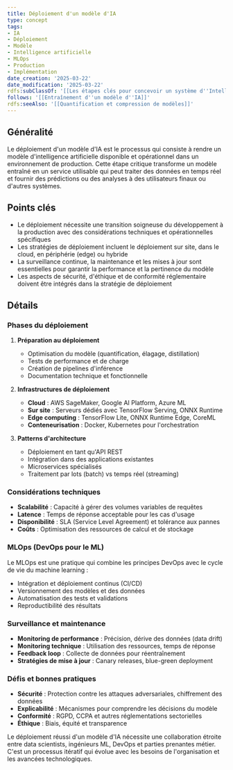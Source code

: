 ```yaml
---
title: Déploiement d'un modèle d'IA
type: concept
tags:
- IA
- Déploiement
- Modèle
- Intelligence artificielle
- MLOps
- Production
- Implémentation
date_creation: '2025-03-22'
date_modification: '2025-03-22'
rdfs:subClassOf: '[[Les étapes clés pour concevoir un système d''Intelligence Artificielle]]'
follows: '[[Entraînement d''un modèle d''IA]]'
rdfs:seeAlso: '[[Quantification et compression de modèles]]'
---
```


## Généralité

Le déploiement d'un modèle d'IA est le processus qui consiste à rendre un modèle d'intelligence artificielle disponible et opérationnel dans un environnement de production. Cette étape critique transforme un modèle entraîné en un service utilisable qui peut traiter des données en temps réel et fournir des prédictions ou des analyses à des utilisateurs finaux ou d'autres systèmes.

## Points clés

- Le déploiement nécessite une transition soigneuse du développement à la production avec des considérations techniques et opérationnelles spécifiques
- Les stratégies de déploiement incluent le déploiement sur site, dans le cloud, en périphérie (edge) ou hybride
- La surveillance continue, la maintenance et les mises à jour sont essentielles pour garantir la performance et la pertinence du modèle
- Les aspects de sécurité, d'éthique et de conformité réglementaire doivent être intégrés dans la stratégie de déploiement

## Détails

### Phases du déploiement

1. **Préparation au déploiement**
   - Optimisation du modèle (quantification, élagage, distillation)
   - Tests de performance et de charge
   - Création de pipelines d'inférence
   - Documentation technique et fonctionnelle

2. **Infrastructures de déploiement**
   - **Cloud** : AWS SageMaker, Google AI Platform, Azure ML
   - **Sur site** : Serveurs dédiés avec TensorFlow Serving, ONNX Runtime
   - **Edge computing** : TensorFlow Lite, ONNX Runtime Edge, CoreML
   - **Conteneurisation** : Docker, Kubernetes pour l'orchestration

3. **Patterns d'architecture**
   - Déploiement en tant qu'API REST
   - Intégration dans des applications existantes
   - Microservices spécialisés
   - Traitement par lots (batch) vs temps réel (streaming)

### Considérations techniques

- **Scalabilité** : Capacité à gérer des volumes variables de requêtes
- **Latence** : Temps de réponse acceptable pour les cas d'usage
- **Disponibilité** : SLA (Service Level Agreement) et tolérance aux pannes
- **Coûts** : Optimisation des ressources de calcul et de stockage

### MLOps (DevOps pour le ML)

Le MLOps est une pratique qui combine les principes DevOps avec le cycle de vie du machine learning :

- Intégration et déploiement continus (CI/CD)
- Versionnement des modèles et des données
- Automatisation des tests et validations
- Reproductibilité des résultats

### Surveillance et maintenance

- **Monitoring de performance** : Précision, dérive des données (data drift)
- **Monitoring technique** : Utilisation des ressources, temps de réponse
- **Feedback loop** : Collecte de données pour réentraînement
- **Stratégies de mise à jour** : Canary releases, blue-green deployment

### Défis et bonnes pratiques

- **Sécurité** : Protection contre les attaques adversariales, chiffrement des données
- **Explicabilité** : Mécanismes pour comprendre les décisions du modèle
- **Conformité** : RGPD, CCPA et autres réglementations sectorielles
- **Éthique** : Biais, équité et transparence

Le déploiement réussi d'un modèle d'IA nécessite une collaboration étroite entre data scientists, ingénieurs ML, DevOps et parties prenantes métier. C'est un processus itératif qui évolue avec les besoins de l'organisation et les avancées technologiques.